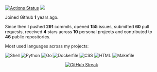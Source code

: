 [![Actions Status](https://github.com/mouismail/mouismail/workflows/mouismail-stats/badge.svg)](https://github.com/guilyx/guilyx/mouismail)
![](https://visitor-badge.glitch.me/badge?page_id=mouismail.mouismail)

Joined Github **1** years ago.

Since then I pushed **291** commits, opened **155** issues, submitted **60** pull requests, received **4** stars across **10** personal projects and contributed to **46** public repositories.

Most used languages across my projects:

![Shell](https://img.shields.io/static/v1?style=flat-square&label=%E2%A0%80&color=555&labelColor=%2389e051&message=Shell%EF%B8%B149.1%25)
![Python](https://img.shields.io/static/v1?style=flat-square&label=%E2%A0%80&color=555&labelColor=%233572A5&message=Python%EF%B8%B124.3%25)
![Go](https://img.shields.io/static/v1?style=flat-square&label=%E2%A0%80&color=555&labelColor=%2300ADD8&message=Go%EF%B8%B118.3%25)
![Dockerfile](https://img.shields.io/static/v1?style=flat-square&label=%E2%A0%80&color=555&labelColor=%23384d54&message=Dockerfile%EF%B8%B14.7%25)
![CSS](https://img.shields.io/static/v1?style=flat-square&label=%E2%A0%80&color=555&labelColor=%23563d7c&message=CSS%EF%B8%B11.5%25)
![HTML](https://img.shields.io/static/v1?style=flat-square&label=%E2%A0%80&color=555&labelColor=%23e34c26&message=HTML%EF%B8%B11%25)
![Makefile](https://img.shields.io/static/v1?style=flat-square&label=%E2%A0%80&color=555&labelColor=%23427819&message=Makefile%EF%B8%B10.8%25)

<div align="center">
  
[![GitHub Streak](https://streak-stats.demolab.com?user=mouismail&theme=darcula&hide_border=true&mode=weekly)](https://git.io/streak-stats)
  
</div>
